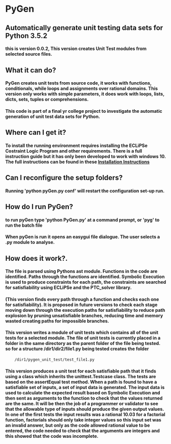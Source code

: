 # PyGen
## Automatically generate unit testing data sets for Python 3.5.2  
#### this is version 0.0.2, This version creates Unit Test modules from selected source files. 
## What it can do?
#### PyGen creates unit tests from source code, it works with functions, conditionals, while loops and assignments over rational domains. This version only works with simple parameters, it does work with loops, lists, dicts, sets, tuples or comprehensions.
#### This code is part of a final yr college project to investigate the automatic generation of unit test data sets for Python.
## Where can I get it?
#### To install the running environment requires installing the ECLiPSe Costraint Logic Program and other requirements. There is a full instruction guide but it has only been developed to work with windows 10. The full instructions can be found in these [Installation Instructions](https://docs.google.com/document/d/1gPboXoGlH9d6aEAXDhE3QyvrDMruXUCoyoJ3Rbfh4Wc/edit?usp=sharing)
## Can I reconfigure the setup folders?
#### Running 'python pyGen.py conf' will restart the configuration set-up run.
## How do I run PyGen?
#### to run pyGen type 'python PyGen.py' at a command prompt, or 'pyg' to run the batch file
#### When pyGen is run it opens an easygui file dialogue. The user selects a .py module to analyse. 
## How does it work?.
#### The file is parsed using Pythons ast module. Functions in the code are identified. Paths through the functions are identified. Symbolic Execution is used to produce constraints for each path, the constraints are searched for satisfiability using ECLiPSe and the PTC_solver library. 
#### (This version finds every path through a function and checks each one for satisfiability). It is proposed in future versions to check each stage moving down through the execution paths for satisfiability to reduce path explosion by pruning unsatisfiable branches, reducing time and memory wasted creating paths for impossible branches.

#### This version writes a module of unit tests which contains all of the unit tests for a selected module. The file of unit tests is currently placed in a folder in the same directory as the parent folder of the file being tested. so for a structure  /dir1/dir2/file1.py being tested creates the folder 
        /dir1/pygen_unit_test/test_file1.py
#### This version produces a unit test for each satisfiable path that it finds using a class which inherits the unittest.Testcase class. The tests are based on the assertEqual test method. When a path is found to have a satisfiable set of inputs, a set of input data is generated.  The input data is used to calculate the expected result based on Symbolic Execution and then sent as arguments to the function to check that the values returned are the same. It will be then the job of a programmer or validator to see that the allowable type of inputs should produce the given output values. In one of the first tests the input results was a rational 10.03 for a factorial function, factorials should only take integer values so this input set was an invalid answer, but only as the code allowed rational value to be entered, the code needed to check that the arguments are integers and this showed that the code was incomplete.
